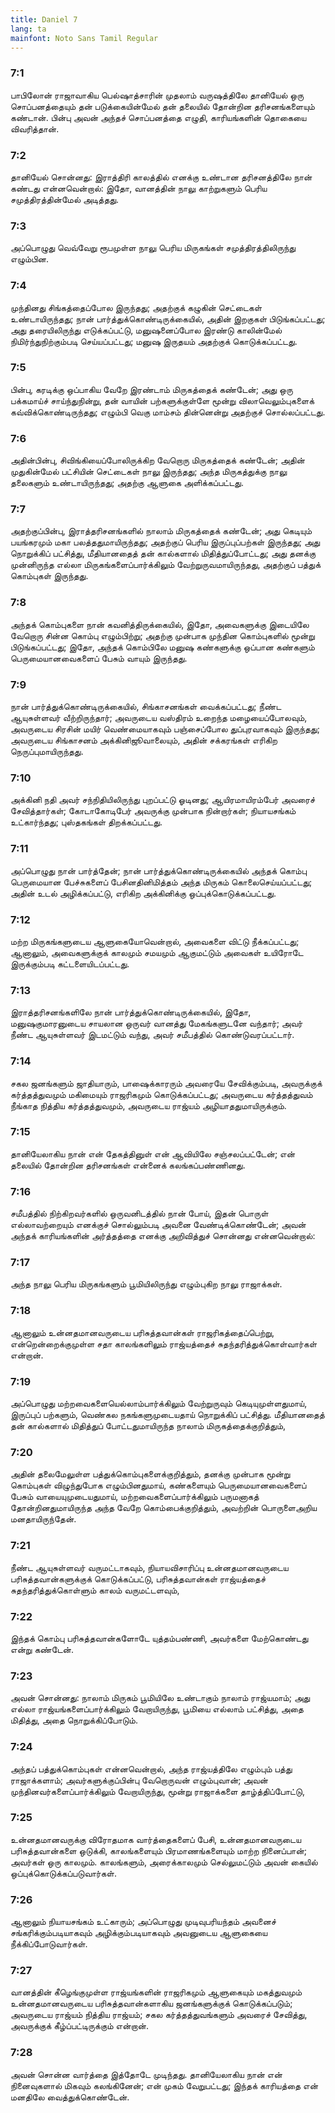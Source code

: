 ```yaml
---
title: Daniel 7
lang: ta
mainfont: Noto Sans Tamil Regular
---
```


###  7:1

பாபிலோன் ராஜாவாகிய பெல்ஷாத்சாரின் முதலாம் வருஷத்திலே தானியேல் ஒரு சொப்பனத்தையும் தன் படுக்கையின்மேல் தன் தலையில் தோன்றின தரிசனங்களையும் கண்டான். பின்பு அவன் அந்தச் சொப்பனத்தை எழுதி, காரியங்களின் தொகையை விவரித்தான்.

###  7:2

தானியேல் சொன்னது: இராத்திரி காலத்தில் எனக்கு உண்டான தரிசனத்திலே நான் கண்டது என்னவென்றால்: இதோ, வானத்தின் நாலு காற்றுகளும் பெரிய சமுத்திரத்தின்மேல் அடித்தது.

###  7:3

அப்பொழுது வெவ்வேறு ரூபமுள்ள நாலு பெரிய மிருகங்கள் சமுத்திரத்திலிருந்து எழும்பின.

###  7:4

முந்தினது சிங்கத்தைப்போல இருந்தது; அதற்குக் கழுகின் செட்டைகள் உண்டாயிருந்தது; நான் பார்த்துக்கொண்டிருக்கையில், அதின் இறகுகள் பிடுங்கப்பட்டது; அது தரையிலிருந்து எடுக்கப்பட்டு, மனுஷனைப்போல இரண்டு காலின்மேல் நிமிர்ந்துநிற்கும்படி செய்யப்பட்டது; மனுஷ இருதயம் அதற்குக் கொடுக்கப்பட்டது.

###  7:5

பின்பு, கரடிக்கு ஒப்பாகிய வேறே இரண்டாம் மிருகத்தைக் கண்டேன்; அது ஒரு பக்கமாய்ச் சாய்ந்துநின்று, தன் வாயின் பற்களுக்குள்ளே மூன்று விலாவெலும்புகளைக் கவ்விக்கொண்டிருந்தது; எழும்பி வெகு மாம்சம் தின்னென்று அதற்குச் சொல்லப்பட்டது.

###  7:6

அதின்பின்பு, சிவிங்கியைப்போலிருக்கிற வேறொரு மிருகத்தைக் கண்டேன்; அதின் முதுகின்மேல் பட்சியின் செட்டைகள் நாலு இருந்தது; அந்த மிருகத்துக்கு நாலு தலைகளும் உண்டாயிருந்தது; அதற்கு ஆளுகை அளிக்கப்பட்டது.

###  7:7

அதற்குப்பின்பு, இராத்தரிசனங்களில் நாலாம் மிருகத்தைக் கண்டேன்; அது கெடியும் பயங்கரமும் மகா பலத்ததுமாயிருந்தது; அதற்குப் பெரிய இருப்புப்பற்கள் இருந்தது; அது நொறுக்கிப் பட்சித்து, மீதியானதைத் தன் கால்களால் மிதித்துப்போட்டது; அது தனக்கு முன்னிருந்த எல்லா மிருகங்களைப்பார்க்கிலும் வேற்றுருவமாயிருந்தது, அதற்குப் பத்துக் கொம்புகள் இருந்தது.

###  7:8

அந்தக் கொம்புகளை நான் கவனித்திருக்கையில், இதோ, அவைகளுக்கு இடையிலே வேறொரு சின்ன கொம்பு எழும்பிற்று; அதற்கு முன்பாக முந்தின கொம்புகளில் மூன்று பிடுங்கப்பட்டது; இதோ, அந்தக் கொம்பிலே மனுஷ கண்களுக்கு ஒப்பான கண்களும் பெருமையானவைகளைப் பேசும் வாயும் இருந்தது.

###  7:9

நான் பார்த்துக்கொண்டிருக்கையில், சிங்காசனங்கள் வைக்கப்பட்டது; நீண்ட ஆயுசுள்ளவர் வீற்றிருந்தார்; அவருடைய வஸ்திரம் உறைந்த மழையைப்போலவும், அவருடைய சிரசின் மயிர் வெண்மையாகவும் பஞ்சைப்போல துப்புரவாகவும் இருந்தது; அவருடைய சிங்காசனம் அக்கினிஜூவாலையும், அதின் சக்கரங்கள் எரிகிற நெருப்புமாயிருந்தது.

###  7:10

அக்கினி நதி அவர் சந்நிதியிலிருந்து புறப்பட்டு ஓடினது; ஆயிரமாயிரம்பேர் அவரைச் சேவித்தார்கள்; கோடாகோடிபேர் அவருக்கு முன்பாக நின்றார்கள்; நியாயசங்கம் உட்கார்ந்தது; புஸ்தகங்கள் திறக்கப்பட்டது.

###  7:11

அப்பொழுது நான் பார்த்தேன்; நான் பார்த்துக்கொண்டிருக்கையில் அந்தக் கொம்பு பெருமையான பேச்சுகளைப் பேசினதினிமித்தம் அந்த மிருகம் கொலைசெய்யப்பட்டது; அதின் உடல் அழிக்கப்பட்டு, எரிகிற அக்கினிக்கு ஒப்புக்கொடுக்கப்பட்டது.

###  7:12

மற்ற மிருகங்களுடைய ஆளுகையோவென்றால், அவைகளை விட்டு நீக்கப்பட்டது; ஆனாலும், அவைகளுக்குக் காலமும் சமயமும் ஆகுமட்டும் அவைகள் உயிரோடே இருக்கும்படி கட்டளையிடப்பட்டது.

###  7:13

இராத்தரிசனங்களிலே நான் பார்த்துக்கொண்டிருக்கையில், இதோ, மனுஷகுமாரனுடைய சாயலான ஒருவர் வானத்து மேகங்களுடனே வந்தார்; அவர் நீண்ட ஆயுசுள்ளவர் இடமட்டும் வந்து, அவர் சமீபத்தில் கொண்டுவரப்பட்டார்.

###  7:14

சகல ஜனங்களும் ஜாதியாரும், பாஷைக்காரரும் அவரையே சேவிக்கும்படி, அவருக்குக் கர்த்தத்துவமும் மகிமையும் ராஜரிகமும் கொடுக்கப்பட்டது; அவருடைய கர்த்தத்துவம் நீங்காத நித்திய கர்த்தத்துவமும், அவருடைய ராஜ்யம் அழியாததுமாயிருக்கும்.

###  7:15

தானியேலாகிய நான் என் தேகத்தினுள் என் ஆவியிலே சஞ்சலப்பட்டேன்; என் தலையில் தோன்றின தரிசனங்கள் என்னைக் கலங்கப்பண்ணினது.

###  7:16

சமீபத்தில் நிற்கிறவர்களில் ஒருவனிடத்தில் நான் போய், இதன் பொருள் எல்லாவற்றையும் எனக்குச் சொல்லும்படி அவனை வேண்டிக்கொண்டேன்; அவன் அந்தக் காரியங்களின் அர்த்தத்தை எனக்கு அறிவித்துச் சொன்னது என்னவென்றால்:

###  7:17

அந்த நாலு பெரிய மிருகங்களும் பூமியிலிருந்து எழும்புகிற நாலு ராஜாக்கள்.

###  7:18

ஆனாலும் உன்னதமானவருடைய பரிசுத்தவான்கள் ராஜரிகத்தைப்பெற்று, என்றென்றைக்குமுள்ள சதா காலங்களிலும் ராஜ்யத்தைச் சுதந்தரித்துக்கொள்வார்கள் என்றான்.

###  7:19

அப்பொழுது மற்றவைகளையெல்லாம்பார்க்கிலும் வேற்றுருவும் கெடியுமுள்ளதுமாய், இருப்புப் பற்களும், வெண்கல நகங்களுமுடையதாய் நொறுக்கிப் பட்சித்து. மீதியானதைத் தன் கால்களால் மிதித்துப் போட்டதுமாயிருந்த நாலாம் மிருகத்தைக்குறித்தும்,

###  7:20

அதின் தலைமேலுள்ள பத்துக்கொம்புகளைக்குறித்தும், தனக்கு முன்பாக மூன்று கொம்புகள் விழுந்துபோக எழும்பினதுமாய், கண்களையும் பெருமையானவைகளைப் பேசும் வாயையுமுடையதுமாய், மற்றவைகளைப்பார்க்கிலும் பருமனாகத் தோன்றினதுமாயிருந்த அந்த வேறே கொம்பைக்குறித்தும், அவற்றின் பொருளைஅறிய மனதாயிருந்தேன்.

###  7:21

நீண்ட ஆயுசுள்ளவர் வருமட்டாகவும், நியாயவிசாரிப்பு உன்னதமானவருடைய பரிசுத்தவான்களுக்குக் கொடுக்கப்பட்டு, பரிசுத்தவான்கள் ராஜ்யத்தைச் சுதந்தரித்துக்கொள்ளும் காலம் வருமட்டளவும்,

###  7:22

இந்தக் கொம்பு பரிசுத்தவான்களோடே யுத்தம்பண்ணி, அவர்களை மேற்கொண்டது என்று கண்டேன்.

###  7:23

அவன் சொன்னது: நாலாம் மிருகம் பூமியிலே உண்டாகும் நாலாம் ராஜ்யமாம்; அது எல்லா ராஜ்யங்களைப்பார்க்கிலும் வேறாயிருந்து, பூமியை எல்லாம் பட்சித்து, அதை மிதித்து, அதை நொறுக்கிப்போடும்.

###  7:24

அந்தப் பத்துக்கொம்புகள் என்னவென்றால், அந்த ராஜ்யத்திலே எழும்பும் பத்து ராஜாக்களாம்; அவர்களுக்குப்பின்பு வேறொருவன் எழும்புவான்; அவன் முந்தினவர்களைப்பார்க்கிலும் வேறாயிருந்து, மூன்று ராஜாக்களை தாழ்த்திப்போட்டு,

###  7:25

உன்னதமானவருக்கு விரோதமாக வார்த்தைகளைப் பேசி, உன்னதமானவருடைய பரிசுத்தவான்களை ஒடுக்கி, காலங்களையும் பிரமாணங்களையும் மாற்ற நினைப்பான்; அவர்கள் ஒரு காலமும். காலங்களும், அரைக்காலமும் செல்லுமட்டும் அவன் கையில் ஒப்புக்கொடுக்கப்படுவார்கள்.

###  7:26

ஆனாலும் நியாயசங்கம் உட்காரும்; அப்பொழுது முடிவுபரியந்தம் அவனைச் சங்கரிக்கும்படியாகவும் அழிக்கும்படியாகவும் அவனுடைய ஆளுகையை நீக்கிப்போடுவார்கள்.

###  7:27

வானத்தின் கீழெங்குமுள்ள ராஜ்யங்களின் ராஜரிகமும் ஆளுகையும் மகத்துவமும் உன்னதமானவருடைய பரிசுத்தவான்களாகிய ஜனங்களுக்குக் கொடுக்கப்படும்; அவருடைய ராஜ்யம் நித்திய ராஜ்யம்; சகல கர்த்தத்துவங்களும் அவரைச் சேவித்து, அவருக்குக் கீழ்ப்பட்டிருக்கும் என்றான்.

###  7:28

அவன் சொன்ன வார்த்தை இத்தோடே முடிந்தது. தானியேலாகிய நான் என் நினைவுகளால் மிகவும் கலங்கினேன்; என் முகம் வேறுபட்டது; இந்தக் காரியத்தை என் மனதிலே வைத்துக்கொண்டேன்.

